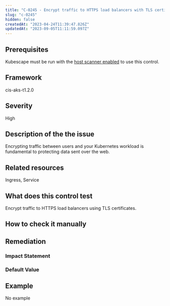```yaml
---
title: "C-0245 - Encrypt traffic to HTTPS load balancers with TLS certificates"
slug: "c-0245"
hidden: false
createdAt: "2023-04-24T11:39:47.826Z"
updatedAt: "2023-09-05T11:11:59.097Z"
---
```

## Prerequisites
Kubescape must be run with the [host scanner enabled](/docs/scanning/#the-host-scanner) to use this control.
## Framework
cis-aks-t1.2.0
## Severity
High
## Description of the the issue
Encrypting traffic between users and your Kubernetes workload is fundamental to protecting data sent over the web.
## Related resources
Ingress, Service
## What does this control test
Encrypt traffic to HTTPS load balancers using TLS certificates.
## How to check it manually

## Remediation

### Impact Statement

### Default Value

## Example
No example